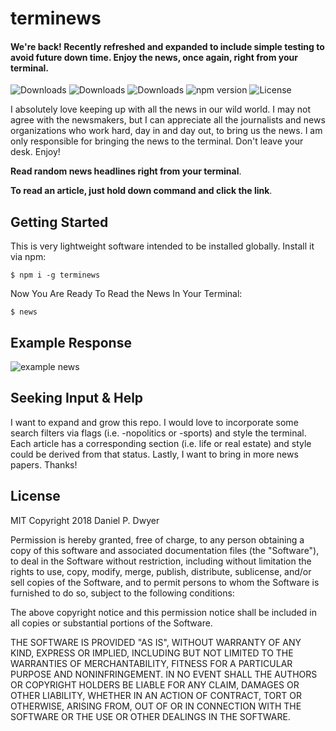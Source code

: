 # terminews

#### We're back! Recently refreshed and expanded to include simple testing to avoid future down time. Enjoy the news, once again, right from your terminal.

![Downloads](https://img.shields.io/npm/dw/terminews.svg)
![Downloads](https://img.shields.io/npm/dm/terminews.svg)
![Downloads](https://img.shields.io/npm/dt/terminews.svg)
![npm version](https://img.shields.io/npm/v/terminews.svg)
![License](https://img.shields.io/npm/l/terminews.svg)

I absolutely love keeping up with all the news in our wild world. I may not agree with the newsmakers, but I can appreciate all the journalists and news organizations who work hard, day in and day out, to bring us the news. I am only responsible for bringing the news to the terminal. Don't leave your desk. Enjoy!

 **Read random news headlines right from your terminal**.

 **To read an article, just hold down command and click the link**.


## Getting Started

This is very lightweight software intended to be installed globally. Install it via npm:

```shell
$ npm i -g terminews
```


Now You Are Ready To Read the News In Your Terminal:

```shell
$ news
```


## Example Response

![example news](http://i66.tinypic.com/k3xh0h.png)

## Seeking Input & Help

I want to expand and grow this repo. I would love to incorporate some search filters via flags (i.e. -nopolitics or -sports) and style the terminal. Each article has a corresponding section (i.e. life or real estate) and style could be derived from that status. Lastly, I want to bring in more news papers. Thanks!

## License

MIT
Copyright 2018 Daniel P. Dwyer

Permission is hereby granted, free of charge, to any person obtaining a copy of this software and associated documentation files (the "Software"), to deal in the Software without restriction, including without limitation the rights to use, copy, modify, merge, publish, distribute, sublicense, and/or sell copies of the Software, and to permit persons to whom the Software is furnished to do so, subject to the following conditions:

The above copyright notice and this permission notice shall be included in all copies or substantial portions of the Software.

THE SOFTWARE IS PROVIDED "AS IS", WITHOUT WARRANTY OF ANY KIND, EXPRESS OR IMPLIED, INCLUDING BUT NOT LIMITED TO THE WARRANTIES OF MERCHANTABILITY, FITNESS FOR A PARTICULAR PURPOSE AND NONINFRINGEMENT. IN NO EVENT SHALL THE AUTHORS OR COPYRIGHT HOLDERS BE LIABLE FOR ANY CLAIM, DAMAGES OR OTHER LIABILITY, WHETHER IN AN ACTION OF CONTRACT, TORT OR OTHERWISE, ARISING FROM, OUT OF OR IN CONNECTION WITH THE SOFTWARE OR THE USE OR OTHER DEALINGS IN THE SOFTWARE.
